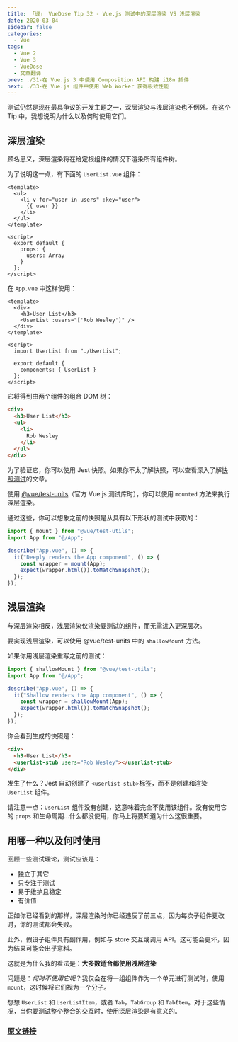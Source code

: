 ```yaml
---
title: 「译」 VueDose Tip 32 - Vue.js 测试中的深层渲染 VS 浅层渲染
date: 2020-03-04
sidebar: false
categories:
  - Vue
tags:
  - Vue 2
  - Vue 3
  - VueDose
  - 文章翻译
prev: ./31-在 Vue.js 3 中使用 Composition API 构建 i18n 插件
next: ./33-在 Vue.js 组件中使用 Web Worker 获得极致性能
---
```


测试仍然是现在最具争议的开发主题之一，深层渲染与浅层渲染也不例外。在这个 Tip 中，我想说明为什么以及何时使用它们。

## 深层渲染

顾名思义，深层渲染将在给定根组件的情况下渲染所有组件树。

为了说明这一点，有下面的 `UserList.vue` 组件：

```vue
<template>
  <ul>
    <li v-for="user in users" :key="user">
      {{ user }}
    </li>
  </ul>
</template>

<script>
  export default {
    props: {
      users: Array
    }
  };
</script>
```

在 `App.vue` 中这样使用：

```vue
<template>
  <div>
    <h3>User List</h3>
    <UserList :users="['Rob Wesley']" />
  </div>
</template>

<script>
  import UserList from "./UserList";

  export default {
    components: { UserList }
  };
</script>
```

它将得到由两个组件的组合 DOM 树：

```html
<div>
  <h3>User List</h3>
  <ul>
    <li>
      Rob Wesley
    </li>
  </ul>
</div>
```

为了验证它，你可以使用 Jest 快照。如果你不太了解快照，可以查看深入了解[快照测试](/articles/Vue/VueDose/9-快照测试（Snapshot%20Testing）在%20Vue.js%20中的威力)的文章。

使用 [@vue/test-units](https://vue-test-utils.vuejs.org/)（官方 Vue.js 测试库时），你可以使用 `mounted` 方法来执行深层渲染。

通过这些，你可以想象之前的快照是从具有以下形状的测试中获取的：

```js
import { mount } from "@vue/test-utils";
import App from "@/App";

describe("App.vue", () => {
  it("Deeply renders the App component", () => {
    const wrapper = mount(App);
    expect(wrapper.html()).toMatchSnapshot();
  });
});
```

## 浅层渲染

与深层渲染相反，浅层渲染仅渲染要测试的组件，而无需进入更深层次。

要实现浅层渲染，可以使用 @vue/test-units 中的 `shallowMount` 方法。

如果你用浅层渲染重写之前的测试：

```js
import { shallowMount } from "@vue/test-utils";
import App from "@/App";

describe("App.vue", () => {
  it("Shallow renders the App component", () => {
    const wrapper = shallowMount(App);
    expect(wrapper.html()).toMatchSnapshot();
  });
});
```

你会看到生成的快照是：

```html
<div>
  <h3>User List</h3>
  <userlist-stub users="Rob Wesley"></userlist-stub>
</div>
```

发生了什么？Jest 自动创建了 `<userlist-stub>`标签，而不是创建和渲染 `UserList` 组件。

请注意一点：`UserList` 组件没有创建，这意味着完全不使用该组件。没有使用它的 `props` 和生命周期...什么都没使用，你马上将要知道为什么这很重要。

## 用哪一种以及何时使用

回顾一些测试理论，测试应该是：

- 独立于其它
- 只专注于测试
- 易于维护且稳定
- 有价值

正如你已经看到的那样，深层渲染时你已经违反了前三点，因为每次子组件更改时，你的测试都会失败。

此外，假设子组件具有副作用，例如与 store 交互或调用 API。这可能会更坏，因为结果可能会出乎意料。

这就是为什么我的看法是：**大多数适合都使用浅层渲染**

问题是：*何时不使用它呢*？我仅会在将一组组件作为一个单元进行测试时，使用 `mount`，这时候将它们视为一个分子。

想想 `UserList` 和 `UserListItem`，或者 `Tab`，`TabGroup` 和 `TabItem`。对于这些情况，当你要测试整个整合的交互时，使用深层渲染是有意义的。

### [原文链接](https://vuedose.tips/tips/deep-vs-shallow-rendering-in-vuejs-tests)
